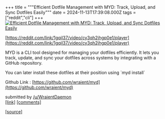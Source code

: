 +++
title = """Efficient Dotfile Management with MYD: Track, Upload, and Sync Dotfiles Easily"""
date = 2024-11-13T17:39:08.000Z
tags = ["reddit","cli"]
+++
[![Efficient Dotfile Management with MYD: Track, Upload, and Sync Dotfiles Easily](https://external-preview.redd.it/7vq4GRfBZJHhP0nCY2cl9hqfGcZ12jNoa7JJsJ7yQK8.jpg?width=640&crop=smart&auto=webp&s=de0147a150063db1d8dbf98dc1b09c94947af57c "Efficient Dotfile Management with MYD: Track, Upload, and Sync Dotfiles Easily")](https://www.reddit.com/r/commandline/comments/1gqil37/efficient_dotfile_management_with_myd_track/)

[https://reddit.com/link/1gqil37/video/cy3qh2jhgp0e1/player](https://reddit.com/link/1gqil37/video/cy3qh2jhgp0e1/player)

MYD is a CLI tool designed for managing your dotfiles efficiently. It lets you track, update, and sync your dotfiles across systems by integrating with a GitHub repository.

You can later install these dotfiles at their position using \`myd install\`

Github Link : [https://github.com/wraient/myd](https://github.com/wraient/myd)

submitted by [/u/WraientDaemon](https://www.reddit.com/user/WraientDaemon)  
[\[link\]](https://www.reddit.com/r/commandline/comments/1gqil37/efficient_dotfile_management_with_myd_track/) [\[comments\]](https://www.reddit.com/r/commandline/comments/1gqil37/efficient_dotfile_management_with_myd_track/)

[[source]](https://www.reddit.com/r/commandline/comments/1gqil37/efficient_dotfile_management_with_myd_track/)
